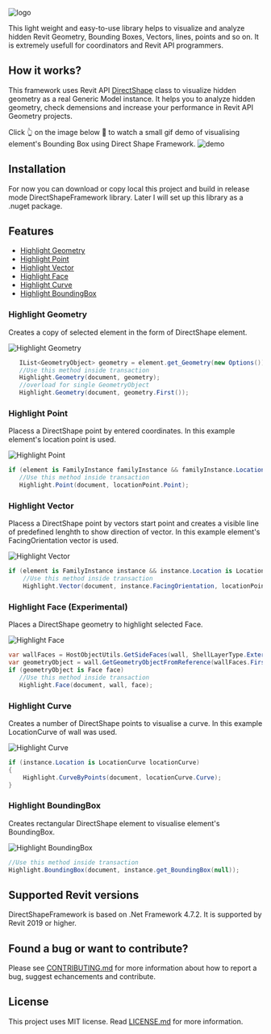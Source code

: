 ![logo](https://user-images.githubusercontent.com/68376046/177031470-779413b1-72bf-4b09-bce9-b8cee24c3bf9.png)

This light weight and easy-to-use library helps to visualize and analyze hidden Revit Geometry, Bounding Boxes, Vectors, lines, points and so on. It is extremely usefull for coordinators and Revit API programmers.

## How it works?
This framework uses Revit API [DirectShape](https://www.revitapidocs.com/2017.1/bfbd137b-c2c2-71bb-6f4a-992d0dcf6ea8.htm#:~:text=This%20class%20is%20used%20to,may%20be%20assigned%20a%20category.) class to visualize hidden geometry as a real Generic Model instance. It helps you to analyze hidden geometry, check demensions and increase your performance in Revit API Geometry projects.

Click :point_up_2: on the image below :beginner: to watch a small gif demo of visualising element's Bounding Box using Direct Shape Framework.
![demo](https://user-images.githubusercontent.com/68376046/177167161-0eba6f1f-142d-45dd-89ae-1ca6442457c4.gif)

## Installation

For now you can download or copy local this project and build in release mode DirectShapeFramework library. Later I will set up this library as a .nuget package.

## Features

- [Highlight Geometry](#highlight-geometry)
- [Highlight Point](#highlight-point)
- [Highlight Vector](#highlight-vector)
- [Highlight Face](#highlight-face)
- [Highlight Curve](#highlight-curve)
- [Highlight BoundingBox](#highlight-boundingbox)


### Highlight Geometry
Creates a copy of selected element in the form of DirectShape element.

![Highlight Geometry](https://user-images.githubusercontent.com/68376046/201862275-df289d1a-49d2-4415-b44f-fa0bf599d6af.gif)

```c#
   IList<GeometryObject> geometry = element.get_Geometry(new Options()).Where(x=>x.IsElementGeometry).ToList();
   //Use this method inside transaction
   Highlight.Geometry(document, geometry);
   //overload for single GeometryObject
   Highlight.Geometry(document, geometry.First());
```

### Highlight Point
Placess a DirectShape point by entered coordinates. In this example element's location point is used.

![Highlight Point](https://user-images.githubusercontent.com/68376046/201863125-44dc9784-11ad-4867-987c-1ae14c7721f2.gif)

```c#
if (element is FamilyInstance familyInstance && familyInstance.Location is LocationPoint locationPoint)
   //Use this method inside transaction
   Highlight.Point(document, locationPoint.Point);
```

### Highlight Vector
Placess a DirectShape point by vectors start point and creates a visible line of predefined lenghth to show direction of vector. In this example element's FacingOrientation vector is used.

![Highlight Vector](https://user-images.githubusercontent.com/68376046/201863539-acdf291e-708e-4f8d-8e9d-a9c6a89e51ba.gif)

```c#
if (element is FamilyInstance instance && instance.Location is LocationPoint locationPoint)
    //Use this method inside transaction
    Highlight.Vector(document, instance.FacingOrientation, locationPoint.Point);
```

### <a id="highlight-face">Highlight Face (Experimental)
Places a DirectShape geometry to highlight selected Face.

![Highlight Face](https://user-images.githubusercontent.com/68376046/201866455-fae6d7ac-2ba2-44f4-9a45-ae30a457ee28.gif)

```c#
var wallFaces = HostObjectUtils.GetSideFaces(wall, ShellLayerType.Exterior);
var geometryObject = wall.GetGeometryObjectFromReference(wallFaces.First());
if (geometryObject is Face face)
   //Use this method inside transaction
   Highlight.Face(document, wall, face);
```

### Highlight Curve
Creates a number of DirectShape points to visualise a curve. In this example LocationCurve of wall was used.

![Highlight Curve](https://user-images.githubusercontent.com/68376046/201874166-b28c165f-d782-41c6-9ac8-4832ed9ac61d.gif)

```c#
if (instance.Location is LocationCurve locationCurve)
{
    Highlight.CurveByPoints(document, locationCurve.Curve);
}
```
### Highlight BoundingBox
Creates rectangular DirectShape element to visualise element's BoundingBox.

![Highlight BoundingBox](https://user-images.githubusercontent.com/68376046/201871396-b142ab80-3b9b-4fb6-ba4b-a9bf3060ae85.gif)

```c#
//Use this method inside transaction
Highlight.BoundingBox(document, instance.get_BoundingBox(null));
```

## Supported Revit versions

DirectShapeFramework is based on .Net Framework 4.7.2. It is supported by Revit 2019 or higher.

## Found a bug or want to contribute?

Please see [CONTRIBUTING.md](CONTRIBUTING.md) for more information about how to report a bug, suggest echancements and contribute.

## License

This project uses MIT license. Read [LICENSE.md](LICENSE.md) for more information.
